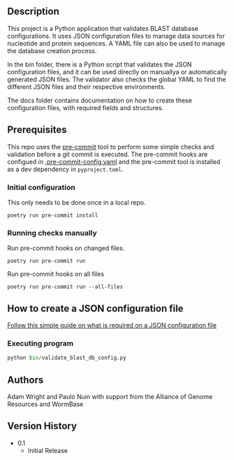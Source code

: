 
## Description

This project is a Python application that validates BLAST database configurations.
It uses JSON configuration files to manage data sources for nucleotide and protein sequences. A YAML file can also be
used to manage the database creation process.

In the bin folder, there is a Python script that validates the JSON configuration files, and it can be used
directly on manuallya or automatically generated JSON files. The validator also checks the global YAML to find the
different JSON files and their respective environments.

The docs folder contains documentation on how to create  these configuration files, with required fields and structures.

## Prerequisites

This repo uses the [pre-commit](https://pre-commit.com/) tool to perform some simple checks and validation before a git commit is executed.
The pre-commit hooks are configued in [.pre-commit-config.yaml](./pre-commit-config.yaml) and the pre-commit tool is installed as a dev dependency in `pyproject.toml`.

### Initial configuration

This only needs to be done once in a local repo.

```shell
poetry run pre-commit install
```

### Running checks manually

Run pre-commit hooks on changed files.

```shell
poetry run pre-commit run
```

Run pre-commit hooks on all files
```shell
poetry run pre-commit run --all-files
```

## How to create a JSON configuration file

[Follow this simple guide on what is required on a
JSON configuration file](docs/README.md)

### Executing program

```python
python bin/validate_blast_db_config.py
```

## Authors

Adam Wright and Paulo Nuin with support from the Alliance of Genome Resources
and WormBase

## Version History

* 0.1
    * Initial Release
